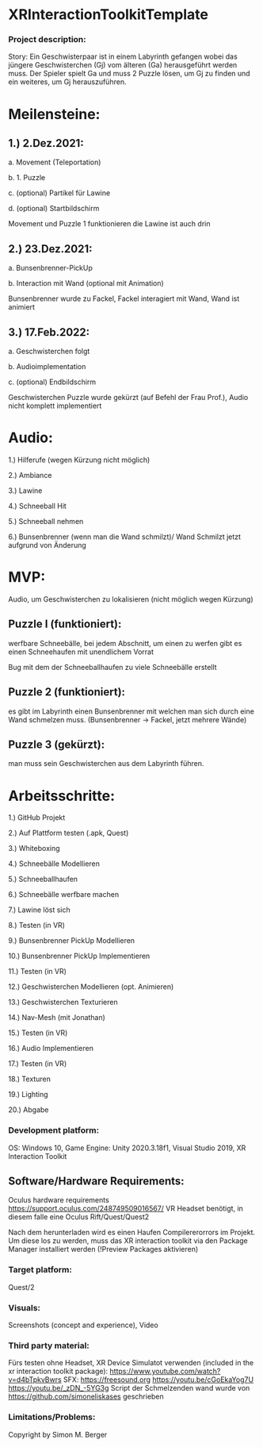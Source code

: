 # XRInteractionToolkitTemplate

### Project description: 
Story: Ein Geschwisterpaar ist in einem Labyrinth gefangen wobei das jüngere Geschwisterchen (Gj) vom älteren (Ga) herausgeführt werden muss. Der Spieler spielt Ga und muss 2 Puzzle lösen, um Gj zu finden und ein weiteres, um Gj herauszuführen. 
# Meilensteine: 
## 1.) 2.Dez.2021:

a. Movement (Teleportation)

b. 1. Puzzle

c. (optional) Partikel für Lawine 

d. (optional) Startbildschirm 

Movement und Puzzle 1 funktionieren die Lawine ist auch drin

## 2.) 23.Dez.2021: 
a. Bunsenbrenner-PickUp

b. Interaction mit Wand (optional mit Animation)

Bunsenbrenner wurde zu Fackel, Fackel interagiert mit Wand, Wand ist animiert

## 3.) 17.Feb.2022: 
a. Geschwisterchen folgt 

b. Audioimplementation

c. (optional) Endbildschirm

Geschwisterchen Puzzle wurde gekürzt (auf Befehl der Frau Prof.), Audio nicht komplett implementiert

# Audio: 
1.) Hilferufe (wegen Kürzung nicht möglich)

2.) Ambiance 

3.) Lawine 

4.) Schneeball Hit 

5.) Schneeball nehmen 

6.) Bunsenbrenner (wenn man die Wand schmilzt)/ Wand Schmilzt jetzt aufgrund von Änderung

# MVP: 
Audio, um Geschwisterchen zu lokalisieren (nicht möglich wegen Kürzung)

## Puzzle I (funktioniert):
werfbare Schneebälle, bei jedem Abschnitt, um einen zu werfen gibt es einen Schneehaufen mit unendlichem Vorrat

Bug mit dem der Schneeballhaufen zu viele Schneebälle erstellt

## Puzzle 2 (funktioniert):
es gibt im Labyrinth einen Bunsenbrenner mit welchen man sich durch eine Wand schmelzen muss. (Bunsenbrenner -> Fackel, jetzt mehrere Wände)

## Puzzle 3 (gekürzt):
man muss sein Geschwisterchen aus dem Labyrinth führen. 

# Arbeitsschritte: 
1.) GitHub Projekt

2.) Auf Plattform testen (.apk, Quest) 

3.) Whiteboxing 

4.) Schneebälle Modellieren 

5.) Schneeballhaufen 

6.) Schneebälle werfbare machen 

7.) Lawine löst sich 

8.) Testen (in VR) 

9.) Bunsenbrenner PickUp Modellieren 

10.) Bunsenbrenner PickUp Implementieren 

11.) Testen (in VR) 

12.) Geschwisterchen Modellieren (opt. Animieren) 

13.) Geschwisterchen Texturieren 

14.) Nav-Mesh (mit Jonathan) 

15.) Testen (in VR) 

16.) Audio Implementieren 

17.) Testen (in VR) 

18.) Texturen 

19.) Lighting 

20.) Abgabe


### Development platform: 
OS: Windows 10, Game Engine: Unity 2020.3.18f1, Visual Studio 2019, XR Interaction Toolkit

## Software/Hardware Requirements: 
Oculus hardware requirements https://support.oculus.com/248749509016567/
VR Headset benötigt, in diesem falle eine Oculus Rift/Quest/Quest2 

Nach dem herunterladen wird es einen Haufen Compilererorrors im Projekt. Um diese los zu werden, muss das XR interaction toolkit via den Package Manager installiert werden (!Preview Packages aktivieren)

### Target platform: 
Quest/2

### Visuals: 
Screenshots (concept and experience), Video

### Third party material: 
Fürs testen ohne Headset, XR Device Simulatot verwenden (included in the xr interaction toolkit package):  https://www.youtube.com/watch?v=d4bTpkvBwrs
SFX: https://freesound.org
     https://youtu.be/cGoEkaYog7U
     https://youtu.be/_zDN_-5YG3g
Script der Schmelzenden wand wurde von https://github.com/simoneliskases geschrieben

### Limitations/Problems: 

Copyright by Simon M. Berger
